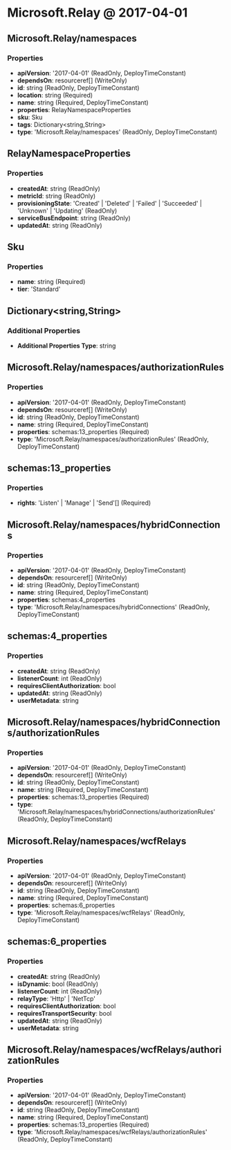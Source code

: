 # Microsoft.Relay @ 2017-04-01

## Microsoft.Relay/namespaces
### Properties
* **apiVersion**: '2017-04-01' (ReadOnly, DeployTimeConstant)
* **dependsOn**: resourceref[] (WriteOnly)
* **id**: string (ReadOnly, DeployTimeConstant)
* **location**: string (Required)
* **name**: string (Required, DeployTimeConstant)
* **properties**: RelayNamespaceProperties
* **sku**: Sku
* **tags**: Dictionary<string,String>
* **type**: 'Microsoft.Relay/namespaces' (ReadOnly, DeployTimeConstant)

## RelayNamespaceProperties
### Properties
* **createdAt**: string (ReadOnly)
* **metricId**: string (ReadOnly)
* **provisioningState**: 'Created' | 'Deleted' | 'Failed' | 'Succeeded' | 'Unknown' | 'Updating' (ReadOnly)
* **serviceBusEndpoint**: string (ReadOnly)
* **updatedAt**: string (ReadOnly)

## Sku
### Properties
* **name**: string (Required)
* **tier**: 'Standard'

## Dictionary<string,String>
### Additional Properties
* **Additional Properties Type**: string

## Microsoft.Relay/namespaces/authorizationRules
### Properties
* **apiVersion**: '2017-04-01' (ReadOnly, DeployTimeConstant)
* **dependsOn**: resourceref[] (WriteOnly)
* **id**: string (ReadOnly, DeployTimeConstant)
* **name**: string (Required, DeployTimeConstant)
* **properties**: schemas:13_properties (Required)
* **type**: 'Microsoft.Relay/namespaces/authorizationRules' (ReadOnly, DeployTimeConstant)

## schemas:13_properties
### Properties
* **rights**: 'Listen' | 'Manage' | 'Send'[] (Required)

## Microsoft.Relay/namespaces/hybridConnections
### Properties
* **apiVersion**: '2017-04-01' (ReadOnly, DeployTimeConstant)
* **dependsOn**: resourceref[] (WriteOnly)
* **id**: string (ReadOnly, DeployTimeConstant)
* **name**: string (Required, DeployTimeConstant)
* **properties**: schemas:4_properties
* **type**: 'Microsoft.Relay/namespaces/hybridConnections' (ReadOnly, DeployTimeConstant)

## schemas:4_properties
### Properties
* **createdAt**: string (ReadOnly)
* **listenerCount**: int (ReadOnly)
* **requiresClientAuthorization**: bool
* **updatedAt**: string (ReadOnly)
* **userMetadata**: string

## Microsoft.Relay/namespaces/hybridConnections/authorizationRules
### Properties
* **apiVersion**: '2017-04-01' (ReadOnly, DeployTimeConstant)
* **dependsOn**: resourceref[] (WriteOnly)
* **id**: string (ReadOnly, DeployTimeConstant)
* **name**: string (Required, DeployTimeConstant)
* **properties**: schemas:13_properties (Required)
* **type**: 'Microsoft.Relay/namespaces/hybridConnections/authorizationRules' (ReadOnly, DeployTimeConstant)

## Microsoft.Relay/namespaces/wcfRelays
### Properties
* **apiVersion**: '2017-04-01' (ReadOnly, DeployTimeConstant)
* **dependsOn**: resourceref[] (WriteOnly)
* **id**: string (ReadOnly, DeployTimeConstant)
* **name**: string (Required, DeployTimeConstant)
* **properties**: schemas:6_properties
* **type**: 'Microsoft.Relay/namespaces/wcfRelays' (ReadOnly, DeployTimeConstant)

## schemas:6_properties
### Properties
* **createdAt**: string (ReadOnly)
* **isDynamic**: bool (ReadOnly)
* **listenerCount**: int (ReadOnly)
* **relayType**: 'Http' | 'NetTcp'
* **requiresClientAuthorization**: bool
* **requiresTransportSecurity**: bool
* **updatedAt**: string (ReadOnly)
* **userMetadata**: string

## Microsoft.Relay/namespaces/wcfRelays/authorizationRules
### Properties
* **apiVersion**: '2017-04-01' (ReadOnly, DeployTimeConstant)
* **dependsOn**: resourceref[] (WriteOnly)
* **id**: string (ReadOnly, DeployTimeConstant)
* **name**: string (Required, DeployTimeConstant)
* **properties**: schemas:13_properties (Required)
* **type**: 'Microsoft.Relay/namespaces/wcfRelays/authorizationRules' (ReadOnly, DeployTimeConstant)

